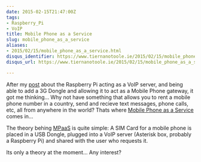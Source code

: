 ```yaml
---
date: 2015-02-15T21:47:00Z
tags:
- Raspberry_Pi
- VoIP
title: Mobile Phone as a Service
slug: mobile_phone_as_a_service
aliases:
- 2015/02/15/mobile_phone_as_a_service.html
disqus_identifier: https://www.tiernanotoole.ie/2015/02/15/mobile_phone_as_a_service.html
disqus_url: https://www.tiernanotoole.ie/2015/02/15/mobile_phone_as_a_service.html

---
```

 After my [post][1] about the Raspberry Pi acting as a VoIP server, and being able to add a 3G Dongle and allowing it to act as a Mobile Phone gateway, it got me thinking... Why not have something that allows you to rent a mobile phone number in a country, send and recieve text messages, phone calls, etc, all from anywhere in the world? Thats where [Mobile Phone as a Service][2] comes in... 

The theory behing [MPaaS][2] is quite simple: A SIM Card for a mobile phone is placed in a USB Dongle, plugged into a VoIP server (Asterisk box, probably a Raspberry Pi) and shared with the user who requests it. 

Its only a theory at the moment... Any interest?

[1]:http://www.tiernanotoole.ie/2013/05/29/RaspberryPi_Astrisk_Box.html
[2]:http://www.mpaas.co